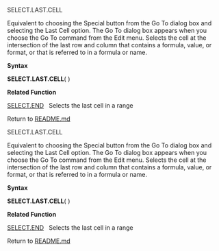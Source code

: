 SELECT.LAST.CELL

Equivalent to choosing the Special button from the Go To dialog box and
selecting the Last Cell option. The Go To dialog box appears when you
choose the Go To command from the Edit menu. Selects the cell at the
intersection of the last row and column that contains a formula, value,
or format, or that is referred to in a formula or name.

**Syntax**

**SELECT.LAST.CELL**( )

**Related Function**

[SELECT.END](SELECT.END.md)   Selects the last cell in a range



Return to [README.md](README.md)

SELECT.LAST.CELL

Equivalent to choosing the Special button from the Go To dialog box and
selecting the Last Cell option. The Go To dialog box appears when you
choose the Go To command from the Edit menu. Selects the cell at the
intersection of the last row and column that contains a formula, value,
or format, or that is referred to in a formula or name.

**Syntax**

**SELECT.LAST.CELL**( )

**Related Function**

[SELECT.END](SELECT.END.md)   Selects the last cell in a range



Return to [README.md](README.md)

